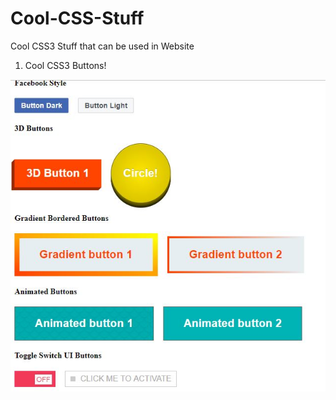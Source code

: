# Cool-CSS-Stuff
Cool CSS3 Stuff that can be used in Website
1. Cool CSS3 Buttons!


![alt text](https://github.com/komalsingh1/Cool-CSS-Stuff/blob/master/Website/Screenshot.JPG)
